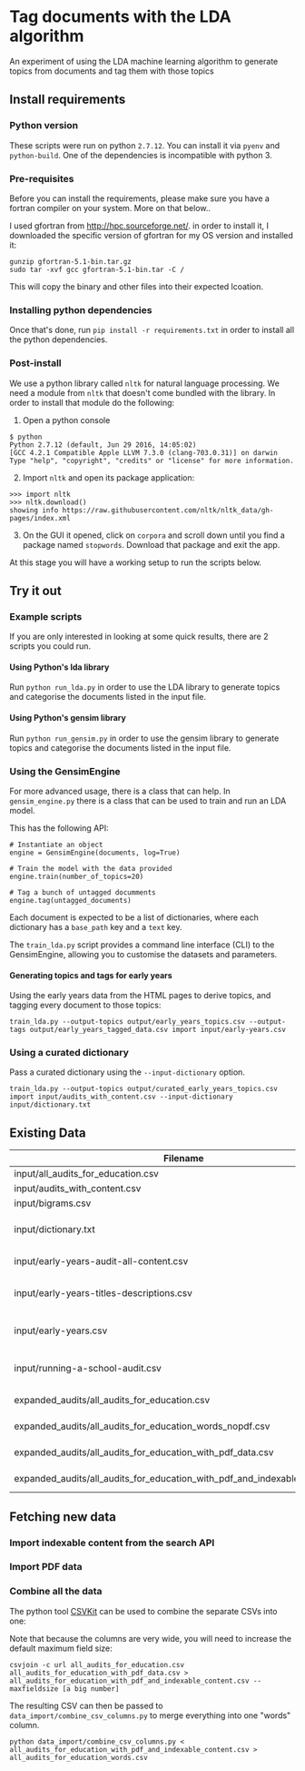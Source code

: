 # Tag documents with the LDA algorithm

An experiment of using the LDA machine learning algorithm to generate topics
from documents and tag them with those topics

## Install requirements

### Python version

These scripts were run on python `2.7.12`. You can install it via `pyenv` and
`python-build`. One of the dependencies is incompatible with python 3.

### Pre-requisites

Before you can install the requirements, please make sure you have a fortran
compiler on your system. More on that below..

I used gfortran from http://hpc.sourceforge.net/. in order to install it, I
downloaded the specific version of gfortran for my OS version and installed it:

```
gunzip gfortran-5.1-bin.tar.gz
sudo tar -xvf gcc gfortran-5.1-bin.tar -C /
```

This will copy the binary and other files into their expected lcoation.

### Installing python dependencies

Once that's done, run `pip install -r requirements.txt` in order to install all
the python dependencies.

### Post-install

We use a python library called `nltk` for natural language processing. We need a
module from `nltk` that doesn't come bundled with the library. In order to
install that module do the following:

1) Open a python console

```
$ python
Python 2.7.12 (default, Jun 29 2016, 14:05:02)
[GCC 4.2.1 Compatible Apple LLVM 7.3.0 (clang-703.0.31)] on darwin
Type "help", "copyright", "credits" or "license" for more information.
```

2) Import `nltk` and open its package application:

```
>>> import nltk
>>> nltk.download()
showing info https://raw.githubusercontent.com/nltk/nltk_data/gh-pages/index.xml
```

3) On the GUI it opened, click on `corpora` and scroll down until you find a
package named `stopwords`. Download that package and exit the app.

At this stage you will have a working setup to run the scripts below.

## Try it out

### Example scripts

If you are only interested in looking at some quick results, there are 2 scripts
you could run.

#### Using Python's lda library

Run `python run_lda.py` in order to use the LDA library to generate topics and
categorise the documents listed in the input file.

#### Using Python's gensim library

Run `python run_gensim.py` in order to use the gensim library to generate topics
and categorise the documents listed in the input file.

### Using the GensimEngine

For more advanced usage, there is a class that can help. In `gensim_engine.py`
there is a class that can be used to train and run an LDA model.

This has the following API:

```
# Instantiate an object
engine = GensimEngine(documents, log=True)

# Train the model with the data provided
engine.train(number_of_topics=20)

# Tag a bunch of untagged documments
engine.tag(untagged_documents)
```

Each document is expected to be a list of dictionaries, where each dictionary
has a `base_path` key and a `text` key.

The `train_lda.py` script provides a command line interface (CLI) to the GensimEngine, allowing you to customise the datasets and parameters.

#### Generating topics and tags for early years

Using the early years data from the HTML pages to derive topics, and tagging every document to those topics:

```
train_lda.py --output-topics output/early_years_topics.csv --output-tags output/early_years_tagged_data.csv import input/early-years.csv
```

### Using a curated dictionary

Pass a curated dictionary using the `--input-dictionary` option.

```
train_lda.py --output-topics output/curated_early_years_topics.csv import input/audits_with_content.csv --input-dictionary input/dictionary.txt
```

## Existing Data

| Filename        | Type           | Source  |
| ------------- |-------------| -----|
| input/all_audits_for_education.csv      | URLs with source audit | 2016 education audits |
| input/audits_with_content.csv      | URL, Text, Audit  | 2016 education audits |
| input/bigrams.csv | Bigram dictionary | Curated  |
| input/dictionary.txt | Term Dictionary | Lemmatisation/bigrams for audits_with_content.csv |
| input/early-years-audit-all-content.csv | Raw data | 2016 eudcation audit spreadsheet |
| input/early-years-titles-descriptions.csv | URL, Text | Titles and descriptions of early years audit content |
| input/early-years.csv | URL, Text | Content store text of early years audit content |
| input/running-a-school-audit.csv | URL, Text | Content store text of running a school audit content |
| expanded_audits/all_audits_for_education.csv | url,link,title,description,content,topics,organisations | Search API data for 2016 education audits |
| expanded_audits/all_audits_for_education_words_nopdf.csv | URL, Text | Same as above, with all text combined. |
| expanded_audits/all_audits_for_education_with_pdf_data.csv | URL, PDF data | Scraped PDF files from 2016 education audit |
| expanded_audits/all_audits_for_education_with_pdf_and_indexable_content.csv | URL, text | Combination of above two files |

## Fetching new data

### Import indexable content from the search API

### Import PDF data

### Combine all the data

The python tool [CSVKit](https://csvkit.readthedocs.io/en/0.9.1/index.html) can be used to combine the separate CSVs into one:

Note that because the columns are very wide, you will need to increase the default maximum field size:

```
csvjoin -c url all_audits_for_education.csv all_audits_for_education_with_pdf_data.csv > all_audits_for_education_with_pdf_and_indexable_content.csv --maxfieldsize [a big number]
```

The resulting CSV can then be passed to `data_import/combine_csv_columns.py` to merge everything into one "words" column.

```
python data_import/combine_csv_columns.py < all_audits_for_education_with_pdf_and_indexable_content.csv > all_audits_for_education_words.csv
```
